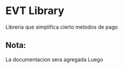 # EVT Library

Libreria que simplifica cierto metodos de pago


## Nota:
La documentacion sera agregada Luego
